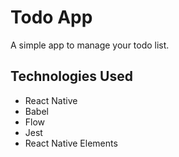 # Todo App

A simple app to manage your todo list.

## Technologies Used

* React Native
* Babel
* Flow
* Jest
* React Native Elements
